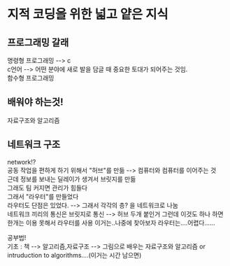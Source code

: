 # 지적 코딩을 위한 넓고 얕은 지식

## 프로그래밍 갈래
명령형 프로그래밍 --> c  
c언어 --> 어떤 분야에 새로 발을 담글 때 중요한 토대가 되어주는 것임.  
함수형 프로그래밍  

## 배워야 하는것!  
자료구조와 알고리즘  

## 네트워크 구조  

network!?  
공동 작업을 편하게 하기 위해서 "허브"를 만듦 --> 컴퓨터와 컴퓨터를 이어주는 것  
근데 정보를 보내는 딜레이가 생겨서 브릿지를 만듦  
그래도 팀 커지면 관리가 힘들다  
그래서 "라우터"를 만들었다  
라우터도 단점은 있었다. --> 그래서 각각의 층? 을 네트워크로 나눔  
네트워크 끼리의 통신은 브릿지로 통신 --> 허브 두개 붙인거
그런데 이것도 하나 하면 한개는 이용 못해서 라우터를 사용
이거는..나중에 찾아보자 라우터는....어렵다......  

공부법!  
기초 : 책 --> 알고리즘,자료구조 --> 그림으로 배우는 자료구조와 알고리즘 or intruduction to algorithms....(이거는 시간 남으면)  

